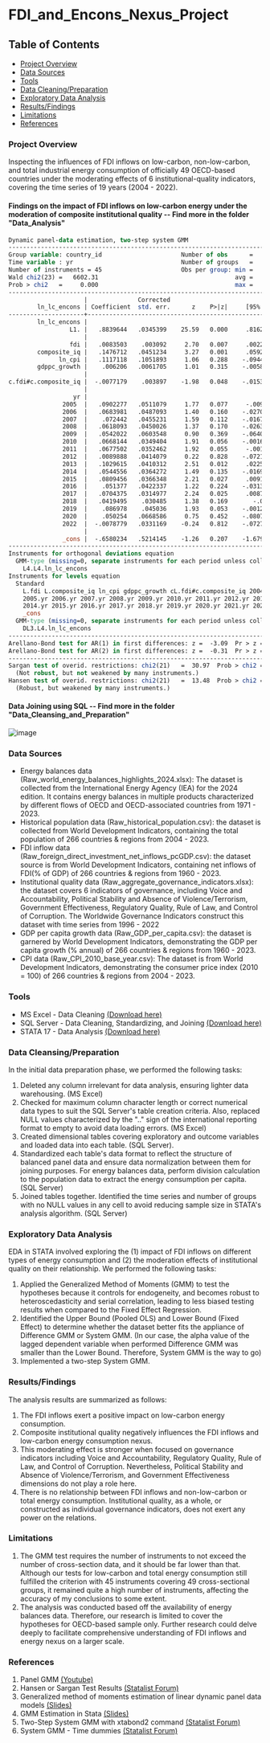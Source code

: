 # FDI_and_Encons_Nexus_Project

## Table of Contents
- [Project Overview](#project-overview)
- [Data Sources](#data-sources)
- [Tools](#tools)
- [Data Cleaning/Preparation](#data-cleansingpreparation)
- [Exploratory Data Analysis](#exploratory-data-analysis)
- [Results/Findings](#resultsfindings)
- [Limitations](#limitations)
- [References](#references)

### Project Overview

Inspecting the influences of FDI inflows on low-carbon, non-low-carbon, and total industrial energy consumption of officially 49 OECD-based countries under the moderating effects of 6 institutional-quality indicators, covering the time series of 19 years (2004 - 2022). 

#### Findings on the impact of FDI inflows on low-carbon energy under the moderation of composite institutional quality -- Find more in the folder "Data_Analysis"
```Stata
Dynamic panel-data estimation, two-step system GMM
------------------------------------------------------------------------------
Group variable: country_id                      Number of obs      =       846
Time variable : yr                              Number of groups   =        47
Number of instruments = 45                      Obs per group: min =        18
Wald chi2(23) =   6602.31                                      avg =     18.00
Prob > chi2   =     0.000                                      max =        18
--------------------------------------------------------------------------------------
                     |              Corrected
        ln_lc_encons | Coefficient  std. err.      z    P>|z|     [95% conf. interval]
---------------------+----------------------------------------------------------------
        ln_lc_encons |
                 L1. |   .8839644   .0345399    25.59   0.000     .8162673    .9516614
                     |
                 fdi |   .0083503    .003092     2.70   0.007     .0022901    .0144105
        composite_iq |   .1476712   .0451234     3.27   0.001     .0592309    .2361115
              ln_cpi |   .1117118   .1051893     1.06   0.288    -.0944555    .3178791
        gdppc_growth |    .006206   .0061705     1.01   0.315    -.0058879       .0183
                     |
c.fdi#c.composite_iq |  -.0077179    .003897    -1.98   0.048    -.0153558     -.00008
                     |
                  yr |
               2005  |   .0902277   .0511079     1.77   0.077     -.009942    .1903974
               2006  |   .0683981   .0487093     1.40   0.160    -.0270703    .1638666
               2007  |    .072442   .0455231     1.59   0.112    -.0167818    .1616657
               2008  |   .0618093   .0450026     1.37   0.170    -.0263942    .1500128
               2009  |   .0542022   .0603548     0.90   0.369    -.0640909    .1724954
               2010  |   .0668144   .0349404     1.91   0.056    -.0016675    .1352963
               2011  |   .0677502   .0352462     1.92   0.055     -.001331    .1368315
               2012  |   .0089888   .0414079     0.22   0.828    -.0721691    .0901467
               2013  |   .1029615   .0410312     2.51   0.012     .0225419    .1833811
               2014  |   .0544556   .0364272     1.49   0.135    -.0169403    .1258516
               2015  |   .0809456   .0366348     2.21   0.027     .0091426    .1527485
               2016  |    .051377   .0422337     1.22   0.224    -.0313996    .1341536
               2017  |   .0704375   .0314977     2.24   0.025     .0087032    .1321719
               2018  |   .0419495    .030485     1.38   0.169       -.0178    .1016989
               2019  |    .086978    .045036     1.93   0.053    -.0012911     .175247
               2020  |    .050254   .0668586     0.75   0.452    -.0807864    .1812944
               2022  |  -.0078779   .0331169    -0.24   0.812    -.0727858    .0570301
                     |
               _cons |  -.6580234   .5214145    -1.26   0.207    -1.679977    .3639301
--------------------------------------------------------------------------------------
Instruments for orthogonal deviations equation
  GMM-type (missing=0, separate instruments for each period unless collapsed)
    L4.L4.ln_lc_encons
Instruments for levels equation
  Standard
    L.fdi L.composite_iq ln_cpi gdppc_growth cL.fdi#c.composite_iq 2004b.yr
    2005.yr 2006.yr 2007.yr 2008.yr 2009.yr 2010.yr 2011.yr 2012.yr 2013.yr
    2014.yr 2015.yr 2016.yr 2017.yr 2018.yr 2019.yr 2020.yr 2021.yr 2022.yr
    _cons
  GMM-type (missing=0, separate instruments for each period unless collapsed)
    DL3.L4.ln_lc_encons
------------------------------------------------------------------------------
Arellano-Bond test for AR(1) in first differences: z =  -3.09  Pr > z =  0.002
Arellano-Bond test for AR(2) in first differences: z =  -0.31  Pr > z =  0.758
------------------------------------------------------------------------------
Sargan test of overid. restrictions: chi2(21)   =  30.97  Prob > chi2 =  0.074
  (Not robust, but not weakened by many instruments.)
Hansen test of overid. restrictions: chi2(21)   =  13.48  Prob > chi2 =  0.891
  (Robust, but weakened by many instruments.)
```
#### Data Joining using SQL -- Find more in the folder "Data_Cleansing_and_Preparation"
![image](https://github.com/user-attachments/assets/ddebc730-4045-4511-96f4-243ff1da89d8)



### Data Sources

- Energy balances data (Raw_world_energy_balances_highlights_2024.xlsx): The dataset is collected from the International Energy Agency (IEA) for the 2024 edition. It contains energy balances in multiple products characterized by different flows of OECD and OECD-associated countries from 1971 - 2023.
- Historical population data (Raw_historical_population.csv): the dataset is collected from World Development Indicators, containing the total population of 266 countries & regions from 2004 - 2023.
- FDI inflow data (Raw_foreign_direct_investment_net_inflows_pcGDP.csv): the dataset source is from World Development Indicators, containing net inflows of FDI(% of GDP) of 266 countries & regions from 1960 - 2023.
- Institutional quality data (Raw_aggregate_governance_indicators.xlsx): the dataset covers 6 indicators of governance, including Voice and Accountability, Political Stability and Absence of Violence/Terrorism, Government Effectiveness, Regulatory Quality, Rule of Law, and Control of Corruption. The Worldwide Governance Indicators construct this dataset with time series from 1996 - 2022
- GDP per capita growth data (Raw_GDP_per_capita.csv): the dataset is garnered by World Development Indicators, demonstrating the GDP per capita growth (% annual) of 266 countries & regions from 1960 - 2023.
- CPI data (Raw_CPI_2010_base_year.csv): The dataset is from World Development Indicators, demonstrating the consumer price index (2010 = 100) of 266 countries & regions from 2004 - 2023.

### Tools

- MS Excel - Data Cleaning [(Download here)](https://www.microsoft.com/en-us/microsoft-365/excel)
- SQL Server - Data Cleaning, Standardizing, and Joining [(Download here)](https://www.microsoft.com/en-us/sql-server/sql-server-downloads)
- STATA 17 - Data Analysis [(Download here)](https://download.stata.com/download/)

### Data Cleansing/Preparation

In the initial data preparation phase, we performed the following tasks:
1. Deleted any column irrelevant for data analysis, ensuring lighter data warehousing. (MS Excel)
2. Checked for maximum column character length or correct numerical data types to suit the SQL Server's table creation criteria. Also, replaced NULL values characterized by the ".." sign of the international reporting format to empty to avoid data loading errors. (MS Excel)
3. Created dimensional tables covering exploratory and outcome variables and loaded data into each table. (SQL Server).
4. Standardized each table's data format to reflect the structure of balanced panel data and ensure data normalization between them for joining purposes. For energy balances data, perform division calculation to the population data to extract the energy consumption per capita. (SQL Server)
5. Joined tables together. Identified the time series and number of groups with no NULL values in any cell to avoid reducing sample size in STATA's analysis algorithm. (SQL Server)

### Exploratory Data Analysis

EDA in STATA involved exploring the (1) impact of FDI inflows on different types of energy consumption and (2) the moderation effects of institutional quality on their relationship. We performed the following tasks:
1. Applied the Generalized Method of Moments (GMM) to test the hypotheses because it controls for endogeneity, and becomes robust to heteroscedasticity and serial correlation, leading to less biased testing results when compared to the Fixed Effect Regression.
2. Identified the Upper Bound (Pooled OLS) and Lower Bound (Fixed Effect) to determine whether the dataset better fits the appliance of Difference GMM or System GMM. (In our case, the alpha value of the lagged dependent variable when performed Difference GMM was smaller than the Lower Bound. Therefore, System GMM is the way to go)
3. Implemented a two-step System GMM.

### Results/Findings

The analysis results are summarized as follows:
1. The FDI inflows exert a positive impact on low-carbon energy consumption. 
2. Composite institutional quality negatively influences the FDI inflows and low-carbon energy consumption nexus.
3. This moderating effect is stronger when focused on governance indicators including Voice and Accountability, Regulatory Quality, Rule of Law, and Control of Corruption. Nevertheless, Political Stability and Absence of Violence/Terrorism, and Government Effectiveness dimensions do not play a role here.
4. There is no relationship between FDI inflows and non-low-carbon or total energy consumption. Institutional quality, as a whole, or constructed as individual governance indicators, does not exert any power on the relations.

### Limitations
1. The GMM test requires the number of instruments to not exceed the number of cross-section data, and it should be far lower than that. Although our tests for low-carbon and total energy consumption still fulfilled the criterion with 45 instruments covering 49 cross-sectional groups, it remained quite a high number of instruments, affecting the accuracy of my conclusions to some extent.
2. The analysis was conducted based off the availability of energy balances data. Therefore, our research is limited to cover the hypotheses for OECD-based sample only. Further research could delve deeply to facilitate comprehensive understanding of FDI inflows and energy nexus on a larger scale.

### References
1. Panel GMM [(Youtube)](https://www.youtube.com/watch?v=Ou4BwR4M6do&list=PL6Y8SvWdPo08BIszhwcL2jydMgBXMCKwb)
2. Hansen or Sargan Test Results [(Statalist Forum)](https://www.statalist.org/forums/forum/general-stata-discussion/general/1432620-xtabond2-system-gmm-robust-estimation-do-i-use-hansen-or-sargan-test-results)
3. Generalized method of moments estimation of linear dynamic panel data models [(Slides)](http://repec.org/usug2019/Kripfganz_uk19.pdf)
4. GMM Estimation in Stata [(Slides)](https://ocw.mit.edu/courses/14-382-econometrics-spring-2017/33c39c3c1de04b9ef16e780dd8b4fa98_MIT14_382S17_GMMslides.pdf)
5. Two-Step System GMM with xtabond2 command [(Statalist Forum)](https://www.statalist.org/forums/forum/general-stata-discussion/general/1681664-two-step-system-gmm-with-xtabond2-command)
6. System GMM - Time dummies [(Statalist Forum)](https://www.statalist.org/forums/forum/general-stata-discussion/general/1357268-system-gmm-time-dummies)
